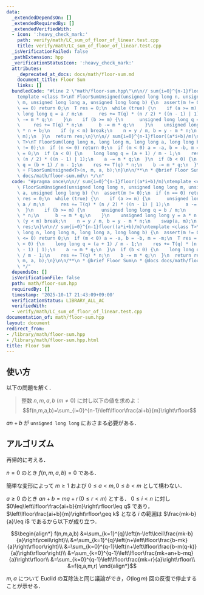 ```yaml
---
data:
  _extendedDependsOn: []
  _extendedRequiredBy: []
  _extendedVerifiedWith:
  - icon: ':heavy_check_mark:'
    path: verify/math/LC_sum_of_floor_of_linear.test.cpp
    title: verify/math/LC_sum_of_floor_of_linear.test.cpp
  _isVerificationFailed: false
  _pathExtension: hpp
  _verificationStatusIcon: ':heavy_check_mark:'
  attributes:
    _deprecated_at_docs: docs/math/floor-sum.md
    document_title: Floor Sum
    links: []
  bundledCode: "#line 2 \"math/floor-sum.hpp\"\n\n// sum{i=0}^{n-1}floor((a*i+b)/m)\n\
    template <class T>\nT FloorSumUnsigned(unsigned long long n, unsigned long long\
    \ m, unsigned long long a, unsigned long long b) {\n  assert(m != 0);\n  if (n\
    \ == 0) return 0;\n  T res = 0;\n  while (true) {\n    if (a >= m) {\n      unsigned\
    \ long long q = a / m;\n      res += T(q) * (n / 2) * ((n - 1) | 1);\n      a\
    \ -= m * q;\n    }\n    if (b >= m) {\n      unsigned long long q = b / m;\n \
    \     res += T(q) * n;\n      b -= m * q;\n    }\n    unsigned long long y = a\
    \ * n + b;\n    if (y < m) break;\n    n = y / m, b = y - m * n;\n    swap(a,\
    \ m);\n  }\n  return res;\n}\n\n// sum{i=0}^{n-1}floor((a*i+b)/m)\ntemplate <class\
    \ T>\nT FloorSum(long long n, long long m, long long a, long long b) {\n  assert(m\
    \ != 0);\n  if (n <= 0) return 0;\n  if (m < 0) a = -a, b = -b, m = -m;\n  T res\
    \ = 0;\n  if (a < 0) {\n    long long q = (a + 1) / m - 1;\n    res += T(q) *\
    \ (n / 2) * ((n - 1) | 1);\n    a -= m * q;\n  }\n  if (b < 0) {\n    long long\
    \ q = (b + 1) / m - 1;\n    res += T(q) * n;\n    b -= m * q;\n  }\n  return res\
    \ + FloorSumUnsigned<T>(n, m, a, b);\n}\n\n/**\n * @brief Floor Sum\n * @docs\
    \ docs/math/floor-sum.md\n */\n"
  code: "#pragma once\n\n// sum{i=0}^{n-1}floor((a*i+b)/m)\ntemplate <class T>\nT\
    \ FloorSumUnsigned(unsigned long long n, unsigned long long m, unsigned long long\
    \ a, unsigned long long b) {\n  assert(m != 0);\n  if (n == 0) return 0;\n  T\
    \ res = 0;\n  while (true) {\n    if (a >= m) {\n      unsigned long long q =\
    \ a / m;\n      res += T(q) * (n / 2) * ((n - 1) | 1);\n      a -= m * q;\n  \
    \  }\n    if (b >= m) {\n      unsigned long long q = b / m;\n      res += T(q)\
    \ * n;\n      b -= m * q;\n    }\n    unsigned long long y = a * n + b;\n    if\
    \ (y < m) break;\n    n = y / m, b = y - m * n;\n    swap(a, m);\n  }\n  return\
    \ res;\n}\n\n// sum{i=0}^{n-1}floor((a*i+b)/m)\ntemplate <class T>\nT FloorSum(long\
    \ long n, long long m, long long a, long long b) {\n  assert(m != 0);\n  if (n\
    \ <= 0) return 0;\n  if (m < 0) a = -a, b = -b, m = -m;\n  T res = 0;\n  if (a\
    \ < 0) {\n    long long q = (a + 1) / m - 1;\n    res += T(q) * (n / 2) * ((n\
    \ - 1) | 1);\n    a -= m * q;\n  }\n  if (b < 0) {\n    long long q = (b + 1)\
    \ / m - 1;\n    res += T(q) * n;\n    b -= m * q;\n  }\n  return res + FloorSumUnsigned<T>(n,\
    \ m, a, b);\n}\n\n/**\n * @brief Floor Sum\n * @docs docs/math/floor-sum.md\n\
    \ */"
  dependsOn: []
  isVerificationFile: false
  path: math/floor-sum.hpp
  requiredBy: []
  timestamp: '2025-10-17 21:43:09+09:00'
  verificationStatus: LIBRARY_ALL_AC
  verifiedWith:
  - verify/math/LC_sum_of_floor_of_linear.test.cpp
documentation_of: math/floor-sum.hpp
layout: document
redirect_from:
- /library/math/floor-sum.hpp
- /library/math/floor-sum.hpp.html
title: Floor Sum
---
```

## 使い方

以下の問題を解く．

> 整数 $n,m,a,b\ (m\neq 0)$ に対し以下の値を求めよ：
> $$f(n,m,a,b)=\sum_{i=0}^{n-1}\left\lfloor\frac{ai+b}{m}\right\rfloor$$

$an+b$ が `unsigned long long` におさまる必要がある．

## アルゴリズム

再帰的に考える．

$n=0$ のとき $f(n,m,a,b)=0$ である．

簡単な変形によって $m\geq 1$ および $0\leq a\lt m, 0\leq b\lt m$ として構わない．

$a\geq 0$ のとき $an+b=mq+r\,(0\leq r\lt m)$ とする．
$0\leq i\lt n$ に対し $0\leq\left\lfloor\frac{ai+b}{m}\right\rfloor\leq q$ であり，$\left\lfloor\frac{ai+b}{m}\right\rfloor\geq k$ となる $i$ の範囲は $\frac{mk-b}{a}\leq i$ であるから以下が成り立つ．

$$\begin{align*}
f(n,m,a,b)
&=\sum_{k=1}^{q}\left(n-\left\lceil\frac{mk-b}{a}\right\rceil\right)\\
&=\sum_{k=1}^{q}\left(n+\left\lfloor\frac{b-mk}{a}\right\rfloor\right)\\
&=\sum_{k=0}^{q-1}\left(n+\left\lfloor\frac{b-m(q-k)}{a}\right\rfloor\right)\\
&=\sum_{k=0}^{q-1}\left\lfloor\frac{mk+an+b-mq}{a}\right\rfloor\\
&=\sum_{k=0}^{q-1}\left\lfloor\frac{mk+r}{a}\right\rfloor\\
&=f(q,a,m,r)
\end{align*}$$

$m,a$ について Euclid の互除法と同じ議論ができ，$O(\log m)$ 回の反復で停止することが示せる．